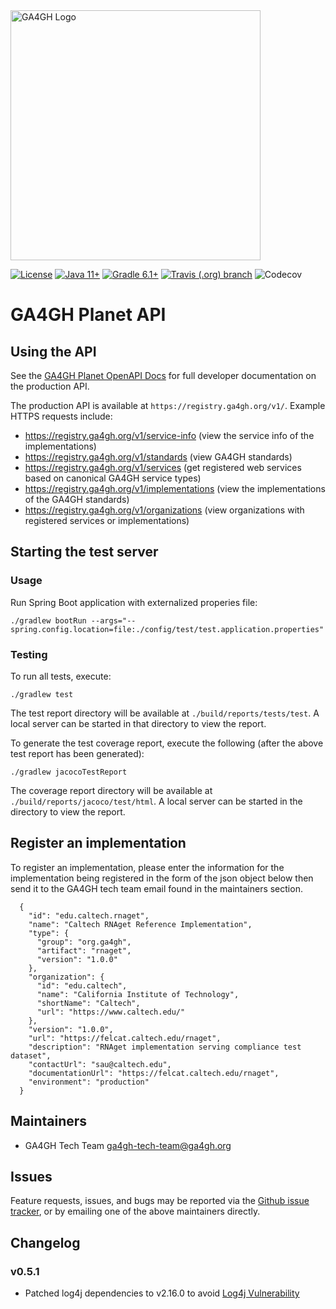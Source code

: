 <img src="https://www.ga4gh.org/wp-content/themes/ga4gh/dist/assets/svg/logos/logo-full-color.svg" alt="GA4GH Logo" style="width: 400px;"/>

[![License](https://img.shields.io/badge/License-Apache%202.0-blue.svg?style=flat-square)](https://opensource.org/licenses/Apache-2.0)
[![Java 11+](https://img.shields.io/badge/java-11+-blue.svg?style=flat-square)](https://www.java.com)
[![Gradle 6.1+](https://img.shields.io/badge/gradle-6.1+-blue.svg?style=flat-square)](https://gradle.org/)
[![Travis (.org) branch](https://img.shields.io/travis/ga4gh/ga4gh-registry/master.svg?style=flat-square)](https://travis-ci.org/ga4gh/ga4gh-registry)
![Codecov](https://img.shields.io/codecov/c/github/ga4gh/ga4gh-registry?style=flat-square)

# GA4GH Planet API

## Using the API

See the [GA4GH Planet OpenAPI Docs](https://ga4gh.github.io/ga4gh-registry/docs/) for full developer documentation on the production API.

The production API is available at `https://registry.ga4gh.org/v1/`. Example HTTPS requests include:

* https://registry.ga4gh.org/v1/service-info (view the service info of the implementations)
* https://registry.ga4gh.org/v1/standards (view GA4GH standards)
* https://registry.ga4gh.org/v1/services (get registered web services based on canonical GA4GH service types)
* https://registry.ga4gh.org/v1/implementations (view the implementations of the GA4GH standards)
* https://registry.ga4gh.org/v1/organizations (view organizations with registered services or implementations)

## Starting the test server

### Usage

Run Spring Boot application with externalized properies file:
```
./gradlew bootRun --args="--spring.config.location=file:./config/test/test.application.properties"
```

### Testing

To run all tests, execute:
```
./gradlew test
```

The test report directory will be available at `./build/reports/tests/test`. A local server can be started in that directory to view the report.

To generate the test coverage report, execute the following (after the above test report has been generated):

```
./gradlew jacocoTestReport
```

The coverage report directory will be available at `./build/reports/jacoco/test/html`. A local server can be started in the directory to view the report.

## Register an implementation

To register an implementation, please enter the information for the implementation being registered in the form of the json object below then send it to the GA4GH tech team email found in the maintainers section.

```
  {
    "id": "edu.caltech.rnaget",
    "name": "Caltech RNAget Reference Implementation",
    "type": {
      "group": "org.ga4gh",
      "artifact": "rnaget",
      "version": "1.0.0"
    },
    "organization": {
      "id": "edu.caltech",
      "name": "California Institute of Technology",
      "shortName": "Caltech",
      "url": "https://www.caltech.edu/"
    },
    "version": "1.0.0",
    "url": "https://felcat.caltech.edu/rnaget",
    "description": "RNAget implementation serving compliance test dataset",
    "contactUrl": "sau@caltech.edu",
    "documentationUrl": "https://felcat.caltech.edu/rnaget",
    "environment": "production"
  }
```

## Maintainers

* GA4GH Tech Team [ga4gh-tech-team@ga4gh.org](mailto:ga4gh-tech-team@ga4gh.org)

## Issues

Feature requests, issues, and bugs may be reported via the [Github issue tracker](https://github.com/ga4gh/ga4gh-registry/issues), or by emailing one of the above maintainers directly.

## Changelog

### v0.5.1
* Patched log4j dependencies to v2.16.0 to avoid [Log4j Vulnerability](https://www.cisa.gov/uscert/apache-log4j-vulnerability-guidance)
